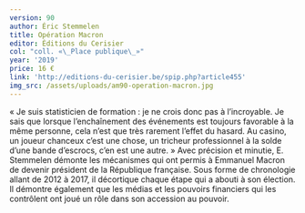 ```yaml
---
version: 90
author: Éric Stemmelen
title: Opération Macron
editor: Éditions du Cerisier
col: "coll. «\_Place publique\_»"
year: '2019'
price: 16 €
link: 'http://editions-du-cerisier.be/spip.php?article455'
img_src: /assets/uploads/am90-operation-macron.jpg
---
```

«&nbsp;Je suis statisticien de formation : je ne crois donc pas à l’incroyable. Je sais que lorsque l’enchaînement des événements est toujours favorable à la même personne, cela n’est que très rarement l’effet du hasard. Au casino, un joueur chanceux c’est une chose, un tricheur professionnel à la solde d’une bande d’escrocs, c’en est une autre.&nbsp;» Avec précision et minutie, E. Stemmelen démonte les mécanismes qui ont permis à Emmanuel Macron de devenir président de la République française. Sous forme de chronologie allant de 2012 à 2017, il décortique chaque étape qui a abouti à son élection. Il démontre également que les médias et les pouvoirs financiers qui les contrôlent ont joué un rôle dans son accession au pouvoir.
